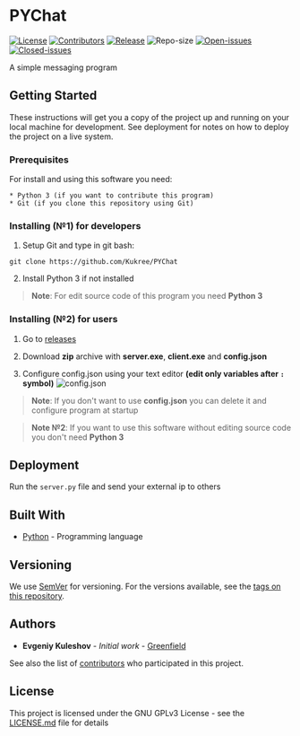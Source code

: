 # PYChat
[![License](https://img.shields.io/badge/license-GPLv3-blue.svg)](https://www.gnu.org/licenses/gpl-3.0)
[![Contributors](https://img.shields.io/github/contributors/Kukree/PYChat.svg)](https://github.com/Kukree/PYChat/contributors)
[![Release](https://img.shields.io/github/release/Kukree/PYChat.svg)](https://github.com/Kukree/PYChat/releases)
![Repo-size](https://img.shields.io/github/repo-size/Kukree/PYChat.svg)
[![Open-issues](https://img.shields.io/github/issues-raw/Kukree/PYChat.svg)](https://github.com/Kukree/PYChat/issues)
[![Closed-issues](https://img.shields.io/github/issues-closed-raw/Kukree/PYChat.svg)](https://github.com/Kukree/PYChat/issues?q=is%3Aissue+is%3Aclosed)

A simple messaging program

## Getting Started

These instructions will get you a copy of the project up and running on your local machine for development. See deployment for notes on how to deploy the project on a live system.

### Prerequisites

For install and using this software you need:

```
* Python 3 (if you want to contribute this program)
* Git (if you clone this repository using Git)
```

### Installing (№1) for developers

1. Setup Git and type in git bash:

`git clone https://github.com/Kukree/PYChat`

2. Install Python 3 if not installed

> **Note**: For edit source code of this program you need **Python 3**

### Installing (№2) for users

1. Go to [releases](https://github.com/Kukree/PYChat/releases)

2. Download **zip** archive with **server.exe**, **client.exe** and **config.json**

3. Configure config.json using your text editor **(edit only variables after `:` symbol)**
![config.json](https://imgur.com/PnX0O41.png)

> **Note**: If you don't want to use **config.json** you can delete it and configure program at startup

> **Note №2**: If you want to use this software without editing source code you don't need **Python 3**

## Deployment

Run the `server.py` file and send your external ip to others

## Built With

* [Python](https://python.org) - Programming language

## Versioning

We use [SemVer](http://semver.org/) for versioning. For the versions available, see the [tags on this repository](https://github.com/Kukree/PYChat/tags). 

## Authors

* **Evgeniy Kuleshov** - *Initial work* - [Greenfield](https://github.com/Kukree)

See also the list of [contributors](https://github.com/Kukree/PYChat/contributors) who participated in this project.

## License

This project is licensed under the GNU GPLv3 License - see the [LICENSE.md](LICENSE) file for details
